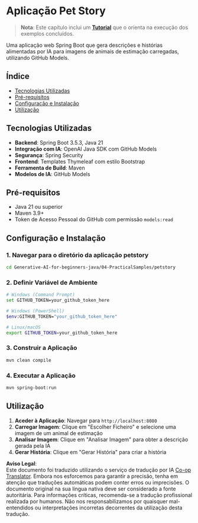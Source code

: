 <!--
CO_OP_TRANSLATOR_METADATA:
{
  "original_hash": "69dffd84127360d3f9446b89de471abe",
  "translation_date": "2025-07-21T16:52:04+00:00",
  "source_file": "04-PracticalSamples/petstory/README.md",
  "language_code": "pt"
}
-->
# Aplicação Pet Story

>**Nota**: Este capítulo inclui um [**Tutorial**](./TUTORIAL.md) que o orienta na execução dos exemplos concluídos.

Uma aplicação web Spring Boot que gera descrições e histórias alimentadas por IA para imagens de animais de estimação carregadas, utilizando GitHub Models.

## Índice

- [Tecnologias Utilizadas](../../../../04-PracticalSamples/petstory)
- [Pré-requisitos](../../../../04-PracticalSamples/petstory)
- [Configuração e Instalação](../../../../04-PracticalSamples/petstory)
- [Utilização](../../../../04-PracticalSamples/petstory)

## Tecnologias Utilizadas

- **Backend**: Spring Boot 3.5.3, Java 21
- **Integração com IA**: OpenAI Java SDK com GitHub Models
- **Segurança**: Spring Security
- **Frontend**: Templates Thymeleaf com estilo Bootstrap
- **Ferramenta de Build**: Maven
- **Modelos de IA**: GitHub Models

## Pré-requisitos

- Java 21 ou superior
- Maven 3.9+
- Token de Acesso Pessoal do GitHub com permissão `models:read`

## Configuração e Instalação

### 1. Navegar para o diretório da aplicação petstory
```bash
cd Generative-AI-for-beginners-java/04-PracticalSamples/petstory
```

### 2. Definir Variável de Ambiente
   ```bash
   # Windows (Command Prompt)
   set GITHUB_TOKEN=your_github_token_here
   
   # Windows (PowerShell)
   $env:GITHUB_TOKEN="your_github_token_here"
   
   # Linux/macOS
   export GITHUB_TOKEN=your_github_token_here
   ```

### 3. Construir a Aplicação
```bash
mvn clean compile
```

### 4. Executar a Aplicação
```bash
mvn spring-boot:run
```

## Utilização

1. **Aceder à Aplicação**: Navegar para `http://localhost:8080`
2. **Carregar Imagem**: Clique em "Escolher Ficheiro" e selecione uma imagem de um animal de estimação
3. **Analisar Imagem**: Clique em "Analisar Imagem" para obter a descrição gerada pela IA
4. **Gerar História**: Clique em "Gerar História" para criar a história

**Aviso Legal**:  
Este documento foi traduzido utilizando o serviço de tradução por IA [Co-op Translator](https://github.com/Azure/co-op-translator). Embora nos esforcemos para garantir a precisão, tenha em atenção que traduções automáticas podem conter erros ou imprecisões. O documento original na sua língua nativa deve ser considerado a fonte autoritária. Para informações críticas, recomenda-se a tradução profissional realizada por humanos. Não nos responsabilizamos por quaisquer mal-entendidos ou interpretações incorretas decorrentes da utilização desta tradução.